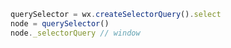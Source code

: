 ```javascript
querySelector = wx.createSelectorQuery().select
node = querySelector()
node._selectorQuery // window
```
